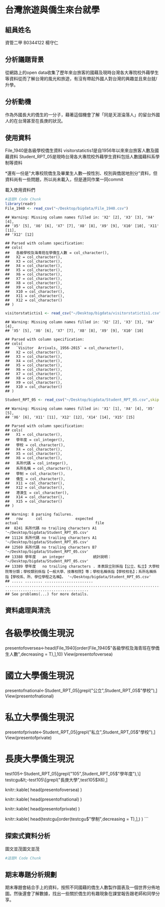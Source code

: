 台灣旅遊與僑生來台就學
================

組員姓名
--------

資管二甲 B0344122 楊守仁

分析議題背景
------------

從網路上的open data收集了歷年來台旅客的國藉及現時台灣各大專院校外藉學生等資料從而了解台灣的風光和旅遊，有沒有帶起外國人對台灣的興趣並且來台就/升學。

分析動機
--------

作為外國長大的僑生的一分子，藉著這個機會了解「同是天涯淪落人」的留台外國人的在台灣甚至在長庚的狀況。

使用資料
--------

File\_1940是各級學校僑生資料 visitorstatictis1是自1956年以來來台旅客人數及國藉資料 Student\_RPT\_05是現時台灣各大專院校外藉學生資料包括人數國藉科系學制等資料

\*還有一份是"大專校院僑生及畢業生人數—按性別、校別與僑居地別分"資料，但資料尚有一些問題，所以尚未載入，但是連同作業一同commit

載入使用資料們

``` r
#這是R Code Chunk
library(readr)
File_1940 <- read_csv("~/Desktop/bigdata/File_1940.csv")
```

    ## Warning: Missing column names filled in: 'X2' [2], 'X3' [3], 'X4' [4],
    ## 'X5' [5], 'X6' [6], 'X7' [7], 'X8' [8], 'X9' [9], 'X10' [10], 'X11' [11],
    ## 'X12' [12]

    ## Parsed with column specification:
    ## cols(
    ##   各級學校及海青班在學僑生人數 = col_character(),
    ##   X2 = col_character(),
    ##   X3 = col_character(),
    ##   X4 = col_character(),
    ##   X5 = col_character(),
    ##   X6 = col_character(),
    ##   X7 = col_character(),
    ##   X8 = col_character(),
    ##   X9 = col_character(),
    ##   X10 = col_character(),
    ##   X11 = col_character(),
    ##   X12 = col_character()
    ## )

``` r
visitorstatictis1 <- read_csv("~/Desktop/bigdata/visitorstatictis1.csv")
```

    ## Warning: Missing column names filled in: 'X2' [2], 'X3' [3], 'X4' [4],
    ## 'X5' [5], 'X6' [6], 'X7' [7], 'X8' [8], 'X9' [9], 'X10' [10]

    ## Parsed with column specification:
    ## cols(
    ##   `Visitor  Arrivals, 1956-2015` = col_character(),
    ##   X2 = col_character(),
    ##   X3 = col_character(),
    ##   X4 = col_character(),
    ##   X5 = col_character(),
    ##   X6 = col_character(),
    ##   X7 = col_character(),
    ##   X8 = col_character(),
    ##   X9 = col_character(),
    ##   X10 = col_character()
    ## )

``` r
Student_RPT_05 <- read_csv("~/Desktop/bigdata/Student_RPT_05.csv",skip = 2)
```

    ## Warning: Missing column names filled in: 'X1' [1], 'X4' [4], 'X5' [5],
    ## 'X6' [6], 'X11' [11], 'X12' [12], 'X14' [14], 'X15' [15]

    ## Parsed with column specification:
    ## cols(
    ##   X1 = col_character(),
    ##   學年度 = col_integer(),
    ##   學校 = col_character(),
    ##   X4 = col_character(),
    ##   X5 = col_character(),
    ##   X6 = col_character(),
    ##   系所代碼 = col_integer(),
    ##   系所名稱 = col_character(),
    ##   學制 = col_character(),
    ##   僑生 = col_character(),
    ##   X11 = col_character(),
    ##   X12 = col_character(),
    ##   港澳生 = col_character(),
    ##   X14 = col_character(),
    ##   X15 = col_character()
    ## )

    ## Warning: 8 parsing failures.
    ##   row      col               expected                                                                                                                                                     actual                                   file
    ##  8241 系所代碼 no trailing characters A1                                                                                                                                                         '~/Desktop/bigdata/Student_RPT_05.csv'
    ## 11124 系所代碼 no trailing characters A1                                                                                                                                                         '~/Desktop/bigdata/Student_RPT_05.csv'
    ## 12569 系所代碼 no trailing characters B7                                                                                                                                                         '~/Desktop/bigdata/Student_RPT_05.csv'
    ## 13388 學年度   an integer             統計說明：                                                                                                                                                 '~/Desktop/bigdata/Student_RPT_05.csv'
    ## 13389 學年度   no trailing characters . 本表設立別係指【公立、私立】大學校院等分類；學校類別係指【一般大學、技專校院】等；學校名稱係指【學校校名】；系所名稱係指【學校系、所、學位學程之名稱】。 '~/Desktop/bigdata/Student_RPT_05.csv'
    ## ..... ........ ...................... .......................................................................................................................................................... ......................................
    ## See problems(...) for more details.

資料處理與清洗
--------------

各級學校僑生現況
================

presentofoversea&lt;-head(File\_1940\[order(File\_1940$"各級學校及海青班在學僑生人數",decreasing = T),\],10) View(presentofoversea)

國立大學僑生現況
================

presentofnational&lt;-Student\_RPT\_05\[grepl("公立",Student\_RPT\_05$"學校"),\] View(presentofnational)

私立大學僑生現況
================

presentofprivate&lt;-Student\_RPT\_05\[grepl("私立",Student\_RPT\_05$"學校"),\] View(presentofprivate)

長庚大學僑生現況
================

test105&lt;-Student\_RPT\_05\[grepl("105",Student\_RPT\_05$"學年度"),\] testcgu&lt;-test105\[grepl("長庚大學",test105$X6),\]

knitr::kable( head(presentofoversea) )

knitr::kable( head(presentofnational) )

knitr::kable( head(presentofprivate) )

knitr::kable( head(testcgu\[order(testcgu$"學制",decreasing = T),\],) ) \`\`\`

探索式資料分析
--------------

圖文並茂圖文並茂

``` r
#這是R Code Chunk
```

期末專題分析規劃
----------------

期末專題會結合手上的資料，按照不同國藉的僑生人數製作圖表及一個世界分佈地圖。然後還會了解數據，找出一些關於僑生的有趣現象在課堂報告跟老師和同學分享。
